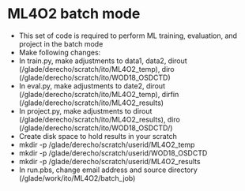 # ML4O2 batch mode
- This set of code is required to perform ML training, evaluation, and project in the batch mode
- Make following changes:
- In train.py, make adjustments to data1, data2, dirout (/glade/derecho/scratch/ito/ML4O2_temp), diro (/glade/derecho/scratch/ito/WOD18_OSDCTD)
- In eval.py, make adjustments to date2, dirout (/glade/derecho/scratch/ito/ML4O2_temp), dirfin (/glade/derecho/scratch/ito/ML4O2_results)
- In project.py, make adjustments to dirout (/glade/derecho/scratch/ito/ML4O2_results), diro (/glade/derecho/scratch/ito/WOD18_OSDCTD/)
- Create disk space to hold results in your scratch
- mkdir -p /glade/derecho/scratch/userid/ML4O2_temp
- mkdir -p /glade/derecho/scratch/userid/WOD18_OSDCTD
- mkdir -p /glade/derecho/scratch/userid/ML4O2_results
- In run.pbs, change email address and source directory (/glade/work/ito/ML4O2/batch_job)
